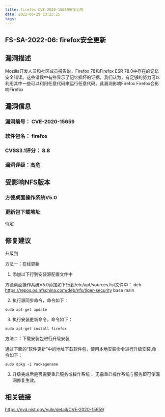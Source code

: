 ```yaml
---
title: firefox-CVE-2020-15659安全公告
date: 2022-06-29 13:23:25
tags:
---
```

## FS-SA-2022-06: firefox安全更新

## 漏洞描述

Mozilla开发人员和社区成员报告说，Firefox 78和Firefox ESR 78.0中存在的记忆安全错误。这些错误中有些显示了记忆损坏的证据，我们认为，有足够的努力可以利用其中一些可以利用任意代码来运行任意代码。此漏洞影响Firefox Firefox会影响Firefox 

## 漏洞信息

###    漏洞编号： CVE-2020-15659

###    软件包名： firefox

###    CVSS3.1评分： 8.8

###    漏洞评级：高危

## 受影响NFS版本

###    方德桌面操作系统V5.0

### 更新包下载地址

待定

## 修复建议

升级到 

方法一：在线更新

1. 添加以下行到安装源配置文件中

方德桌面操作系统V5.0添加如下行到/etc/apt/sources.list文件中：
deb https://repos.os.nfschina.com/deb/nfs/tiger-security base main

2. 执行源同步命令，命令如下：

```
sudo apt-get update
```

3. 执行安装更新命令，命令如下：

```
sudo apt-get install firefox
```

方法二：下载安装包进行升级安装

通过下面的“软件更新”中的地址下载软件包，使用本地安装命令进行升级安装,命令如下：

```
sudo dpkg -i Packagename
```

3. 升级完成后是否需要重启服务或操作系统：
   无需重启操作系统与服务即可使漏洞修复生效。

## 相关链接

https://nvd.nist.gov/vuln/detail/CVE-2020-15659
